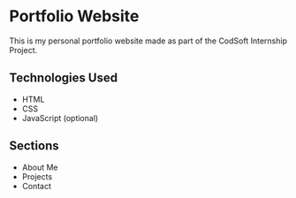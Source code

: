 # Portfolio Website

This is my personal portfolio website made as part of the CodSoft Internship Project.

## Technologies Used
- HTML
- CSS
- JavaScript (optional)

## Sections
- About Me
- Projects
- Contact
